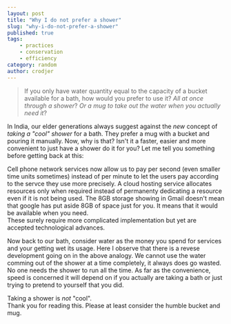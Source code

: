 ```yaml
---
layout: post
title: "Why I do not prefer a shower"
slug: "why-i-do-not-prefer-a-shower"
published: true
tags:
    - practices
    - conservation
    - efficiency
category: random
author: crodjer
---
```


> If you only have water quantity equal to the capacity of a bucket available
> for a bath, how would you prefer to use it? *All at once through a shower*?
> *Or a mug to take out the water when you actually need it*?

In India, our elder generations always suggest against the *new* concept of
*taking a "cool" shower* for a bath. They prefer a mug with a bucket and pouring
it manually. Now, why is that? Isn't it a faster, easier and more convenient
to just have a shower do it for you? Let me tell you something before
getting back at this:

Cell phone network services now allow us to pay per second (even smaller
time units sometimes) instead of per minute to let the users pay according
to the servce they use more precisely. A cloud hosting service allocates
resources only when required instead of permanenty dedicating a resource
even if it is not being used. The 8GB storage showing in Gmail doesn't mean
that google has put aside 8GB of space just for you. It means that it would
be available when you need.  
These surely require more complicated implementation but yet are accepted
technological advances.

Now back to our bath, consider water as the money you spend for services
and your getting wet its usage. Here I observe that there is a revese
development going on in the above analogy. We cannot use the water comming
out of the shower at a time completely, it always does go wasted. No one
needs the shower to run all the time. As far as the convenience, speed is
concerned it will depend on if you actually are taking a bath or just trying
to pretend to yourself that you did.

Taking a shower is *not* "cool".  
Thank you for reading this. Please at least consider the humble bucket and
mug.
